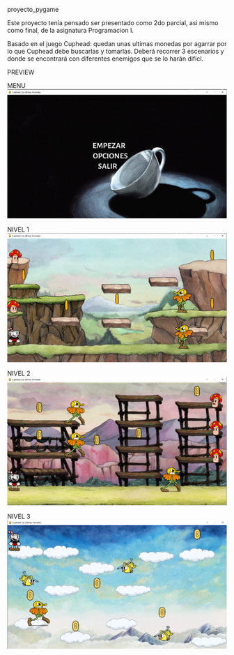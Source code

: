 proyecto_pygame

Este proyecto tenía pensado ser presentado como 2do parcial, asi mismo como final, de la asignatura Programacion I.

Basado en el juego Cuphead: quedan unas ultimas monedas por agarrar por lo que Cuphead debe buscarlas y tomarlas. Deberá recorrer 3 escenarios y donde se encontrará con diferentes enemigos que se lo harán dificl.

PREVIEW

MENU
![menu_pygame](previsualizacion_game/menu_pygame_cuphead.png)

NIVEL 1
![menu_pygame](previsualizacion_game/nivel_1_pygame_cuphead.png)

NIVEL 2
![menu_pygame](previsualizacion_game/nivel_2_pygame_cuphead.png)

NIVEL 3
![menu_pygame](previsualizacion_game/nivel_3_pygame_cuphead.png)
